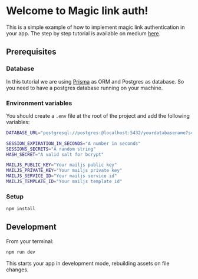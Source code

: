 # Welcome to Magic link auth!
This is a simple example of how to implement magic link authentication in your app.
The step by step tutorial is available on medium [here](https://carbonable.medium.com/338d2896b8bd).

## Prerequisites 

### Database

In this tutorial we are using [Prisma](https://www.prisma.io/) as ORM and Postgres as database.
So you need to have a postgres database running on your machine.

### Environment variables
You should create a `.env` file at the root of the project and add the following variables:

```sh
DATABASE_URL="postgresql://postgres:@localhost:5432/yourdatabasename?schema=public"

SESSION_EXPIRATION_IN_SECONDS="A number in seconds"
SESSIONS_SECRETS="A random string"
HASH_SECRET="A valid salt for bcrypt"

MAILJS_PUBLIC_KEY="Your mailjs public key"
MAILJS_PRIVATE_KEY="Your mailjs private key"
MAILJS_SERVICE_ID="Your mailjs service id"
MAILJS_TEMPLATE_ID="Your mailjs template id"
```

### Setup
```sh
npm install
```

## Development

From your terminal:

```sh
npm run dev
```

This starts your app in development mode, rebuilding assets on file changes.

